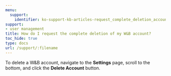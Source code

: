```yaml
---
menu:
  support:
    identifier: ko-support-kb-articles-request_complete_deletion_account
support:
- user management
title: How do I request the complete deletion of my W&B account?
toc_hide: true
type: docs
url: /support/:filename
---
```


To delete a W&B account, navigate to the **Settings** page, scroll to the bottom, and click the **Delete Account** button.